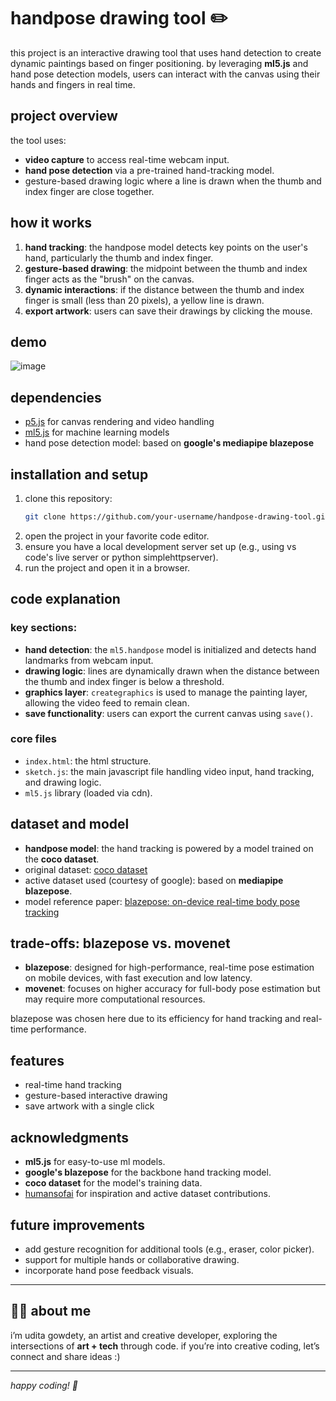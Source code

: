 # handpose drawing tool ✏️

this project is an interactive drawing tool that uses hand detection to create dynamic paintings based on finger positioning. by leveraging **ml5.js** and hand pose detection models, users can interact with the canvas using their hands and fingers in real time.

## project overview
the tool uses:
- **video capture** to access real-time webcam input.
- **hand pose detection** via a pre-trained hand-tracking model.
- gesture-based drawing logic where a line is drawn when the thumb and index finger are close together.

## how it works
1. **hand tracking**: the handpose model detects key points on the user's hand, particularly the thumb and index finger.
2. **gesture-based drawing**: the midpoint between the thumb and index finger acts as the "brush" on the canvas.
3. **dynamic interactions**: if the distance between the thumb and index finger is small (less than 20 pixels), a yellow line is drawn.
4. **export artwork**: users can save their drawings by clicking the mouse.

## demo
![image](https://github.com/user-attachments/assets/0cfbb46f-7df8-44a7-bb7a-a57578764e54)

## dependencies
- [p5.js](https://p5js.org) for canvas rendering and video handling
- [ml5.js](https://ml5js.org) for machine learning models
- hand pose detection model: based on **google's mediapipe blazepose**

## installation and setup
1. clone this repository:
   ```bash
   git clone https://github.com/your-username/handpose-drawing-tool.git
   ```
2. open the project in your favorite code editor.
3. ensure you have a local development server set up (e.g., using vs code's live server or python simplehttpserver).
4. run the project and open it in a browser.

## code explanation
### key sections:
- **hand detection**: the `ml5.handpose` model is initialized and detects hand landmarks from webcam input.
- **drawing logic**: lines are dynamically drawn when the distance between the thumb and index finger is below a threshold.
- **graphics layer**: `creategraphics` is used to manage the painting layer, allowing the video feed to remain clean.
- **save functionality**: users can export the current canvas using `save()`.

### core files
- `index.html`: the html structure.
- `sketch.js`: the main javascript file handling video input, hand tracking, and drawing logic.
- `ml5.js` library (loaded via cdn).

## dataset and model
- **handpose model**: the hand tracking is powered by a model trained on the **coco dataset**.
- original dataset: [coco dataset](https://cocodataset.org/)
- active dataset used (courtesy of google): based on **mediapipe blazepose**.
- model reference paper: [blazepose: on-device real-time body pose tracking](https://arxiv.org/abs/2006.10204)

## trade-offs: blazepose vs. movenet
- **blazepose**: designed for high-performance, real-time pose estimation on mobile devices, with fast execution and low latency.
- **movenet**: focuses on higher accuracy for full-body pose estimation but may require more computational resources.

blazepose was chosen here due to its efficiency for hand tracking and real-time performance.

## features
- real-time hand tracking
- gesture-based interactive drawing
- save artwork with a single click

## acknowledgments
- **ml5.js** for easy-to-use ml models.
- **google's blazepose** for the backbone hand tracking model.
- **coco dataset** for the model's training data.
- [humansofai](#) for inspiration and active dataset contributions.

## future improvements
- add gesture recognition for additional tools (e.g., eraser, color picker).
- support for multiple hands or collaborative drawing.
- incorporate hand pose feedback visuals.

---
## 👩‍💻 about me

i’m udita gowdety, an artist and creative developer, exploring the intersections of **art + tech** through code. if you’re into creative coding, let’s connect and share ideas :)

---

*happy coding! 🎉*
